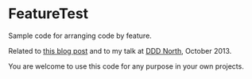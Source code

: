 FeatureTest
===========

Sample code for arranging code by feature. 

Related to [this blog post]([http://developer.7digital.com/blog/obvious-architecture](http://developer.7digital.com/blog/obvious-architecture)) and to my talk at [DDD North]([http://www.dddnorth.co.uk/](http://www.dddnorth.co.uk/)), October 2013.

You are welcome to use this code for any purpose in your own projects.
